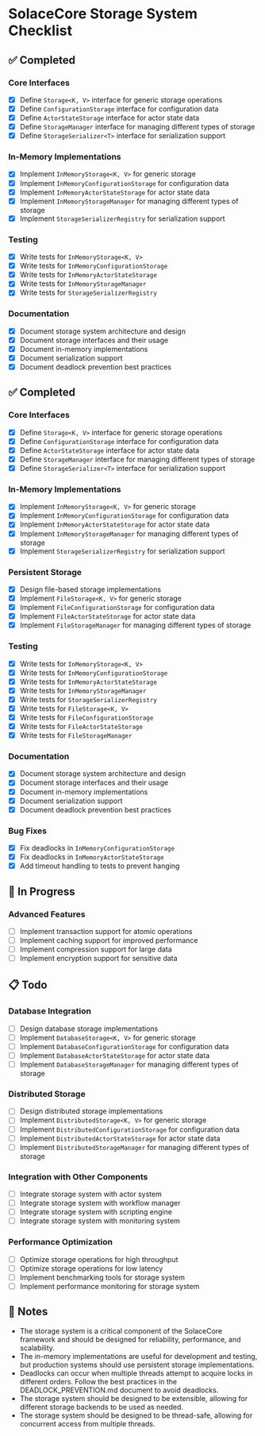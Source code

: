 # SolaceCore Storage System Checklist

## ✅ Completed

### Core Interfaces
- [x] Define `Storage<K, V>` interface for generic storage operations
- [x] Define `ConfigurationStorage` interface for configuration data
- [x] Define `ActorStateStorage` interface for actor state data
- [x] Define `StorageManager` interface for managing different types of storage
- [x] Define `StorageSerializer<T>` interface for serialization support

### In-Memory Implementations
- [x] Implement `InMemoryStorage<K, V>` for generic storage
- [x] Implement `InMemoryConfigurationStorage` for configuration data
- [x] Implement `InMemoryActorStateStorage` for actor state data
- [x] Implement `InMemoryStorageManager` for managing different types of storage
- [x] Implement `StorageSerializerRegistry` for serialization support

### Testing
- [x] Write tests for `InMemoryStorage<K, V>`
- [x] Write tests for `InMemoryConfigurationStorage`
- [x] Write tests for `InMemoryActorStateStorage`
- [x] Write tests for `InMemoryStorageManager`
- [x] Write tests for `StorageSerializerRegistry`

### Documentation
- [x] Document storage system architecture and design
- [x] Document storage interfaces and their usage
- [x] Document in-memory implementations
- [x] Document serialization support
- [x] Document deadlock prevention best practices

## ✅ Completed

### Core Interfaces
- [x] Define `Storage<K, V>` interface for generic storage operations
- [x] Define `ConfigurationStorage` interface for configuration data
- [x] Define `ActorStateStorage` interface for actor state data
- [x] Define `StorageManager` interface for managing different types of storage
- [x] Define `StorageSerializer<T>` interface for serialization support

### In-Memory Implementations
- [x] Implement `InMemoryStorage<K, V>` for generic storage
- [x] Implement `InMemoryConfigurationStorage` for configuration data
- [x] Implement `InMemoryActorStateStorage` for actor state data
- [x] Implement `InMemoryStorageManager` for managing different types of storage
- [x] Implement `StorageSerializerRegistry` for serialization support

### Persistent Storage
- [x] Design file-based storage implementations
- [x] Implement `FileStorage<K, V>` for generic storage
- [x] Implement `FileConfigurationStorage` for configuration data
- [x] Implement `FileActorStateStorage` for actor state data
- [x] Implement `FileStorageManager` for managing different types of storage

### Testing
- [x] Write tests for `InMemoryStorage<K, V>`
- [x] Write tests for `InMemoryConfigurationStorage`
- [x] Write tests for `InMemoryActorStateStorage`
- [x] Write tests for `InMemoryStorageManager`
- [x] Write tests for `StorageSerializerRegistry`
- [x] Write tests for `FileStorage<K, V>`
- [x] Write tests for `FileConfigurationStorage`
- [x] Write tests for `FileActorStateStorage`
- [x] Write tests for `FileStorageManager`

### Documentation
- [x] Document storage system architecture and design
- [x] Document storage interfaces and their usage
- [x] Document in-memory implementations
- [x] Document serialization support
- [x] Document deadlock prevention best practices

### Bug Fixes
- [x] Fix deadlocks in `InMemoryConfigurationStorage`
- [x] Fix deadlocks in `InMemoryActorStateStorage`
- [x] Add timeout handling to tests to prevent hanging

## 🚧 In Progress

### Advanced Features
- [ ] Implement transaction support for atomic operations
- [ ] Implement caching support for improved performance
- [ ] Implement compression support for large data
- [ ] Implement encryption support for sensitive data

## 📋 Todo

### Database Integration
- [ ] Design database storage implementations
- [ ] Implement `DatabaseStorage<K, V>` for generic storage
- [ ] Implement `DatabaseConfigurationStorage` for configuration data
- [ ] Implement `DatabaseActorStateStorage` for actor state data
- [ ] Implement `DatabaseStorageManager` for managing different types of storage

### Distributed Storage
- [ ] Design distributed storage implementations
- [ ] Implement `DistributedStorage<K, V>` for generic storage
- [ ] Implement `DistributedConfigurationStorage` for configuration data
- [ ] Implement `DistributedActorStateStorage` for actor state data
- [ ] Implement `DistributedStorageManager` for managing different types of storage

### Integration with Other Components
- [ ] Integrate storage system with actor system
- [ ] Integrate storage system with workflow manager
- [ ] Integrate storage system with scripting engine
- [ ] Integrate storage system with monitoring system

### Performance Optimization
- [ ] Optimize storage operations for high throughput
- [ ] Optimize storage operations for low latency
- [ ] Implement benchmarking tools for storage system
- [ ] Implement performance monitoring for storage system

## 📝 Notes

- The storage system is a critical component of the SolaceCore framework and should be designed for reliability, performance, and scalability.
- The in-memory implementations are useful for development and testing, but production systems should use persistent storage implementations.
- Deadlocks can occur when multiple threads attempt to acquire locks in different orders. Follow the best practices in the DEADLOCK_PREVENTION.md document to avoid deadlocks.
- The storage system should be designed to be extensible, allowing for different storage backends to be used as needed.
- The storage system should be designed to be thread-safe, allowing for concurrent access from multiple threads.
